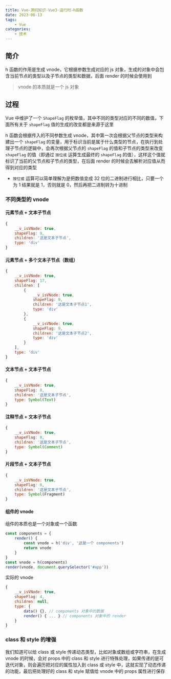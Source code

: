 ```yaml
---
title: Vue-源码知识-Vue3-运行时-h函数
date: 2023-06-13
tags:
    - Vue
categories:
    - 技术
---
```


## 简介

h 函数的作用是生成 vnode，它根据参数生成对应的 js 对象，生成的对象中会包含当前节点的类型以及子节点的类型和数据，后面 render 的时候会使用到

> vnode 的本质就是一个 js 对象

## 过程

Vue 中维护了一个 `ShapeFlag` 的枚举值，其中不同的类型对应的不同的数值，下面所有关于 `shapeFlag` 值的生成的改变都是来源于这里

h 函数会根据传入的不同参数生成 vnode，其中第一次会根据父节点的类型来构建出一个 `shapeFlag` 的变量，用于标识当前是属于什么类型的节点，在执行到处理子节点的逻辑中，会再次根据父节点的 `shapeFlag` 的值和子节点的类型来改变 `shapeFlag` 的值（即通过 `按位或` 运算生成最终的 `shapeFlag` 的值），这样这个值就标识了当前的父节点和子节点的类型，在后面 render 的时候会去解析对应值从而得到对应的类型

-   `按位或` 运算可以简单理解为是把数值变成 32 位的二进制进行相比，只要一个为 1 结果就是 1，否则就是 0，然后再把二进制转为十进制

### 不同类型的 vnode

#### 元素节点 + 文本子节点

```js
{
    __v_isVNode: true,
    shapeFlag: 9,
    children: '这是文本子节点',
    type: 'div'
}
```

#### 元素节点 + 多个文本子节点（数组）

```js
{
    __v_isVNode: true,
    shapeFlag: 17,
    children: [
        {
            __v_isVNode: true,
            shapeFlag: 9,
            children: '这是文本子节点1',
            type: 'div'
        },
        {
            __v_isVNode: true,
            shapeFlag: 9,
            children: '这是文本子节点2',
            type: 'div'
        }
    ],
    type: 'div'
}
```

#### 文本节点 + 文本子节点

```js
{
    __v_isVNode: true,
    shapeFlag: 8,
    children: '这是文本子节点',
    type: Symbol(Text)
}
```

#### 注释节点 + 文本子节点

```js
{
    __v_isVNode: true,
    shapeFlag: 8,
    children: '这是文本子节点',
    type: Symbol(Comment)
}
```

#### 片段节点 + 文本子节点

```js
{
    __v_isVNode: true,
    shapeFlag: 8,
    children: '这是文本子节点',
    type: Symbol(Fragment)
}
```

#### 组件的 vnode

组件的本质也是一个对象或一个函数

```js
const components = {
    render() {
        const vnode = h('div', '这是一个 components')
        return vnode
    }
}
const vnode = h(components)
render(vnode, document.querySelector('#app'))
```

实际的 vnode

```js
{
    __v_isVNode: true,
    shapeFlag: 4,
    children: null,
    type: {
        data() {}, // components 对象中的数据
        render() { ... } // components 对象中的 render
    }
}
```

### class 和 style 的增强

我们知道可以给 class 或 style 传递动态类型，比如对象或数组或字符串，在生成 vnode 的时候，会对 props 中的 class 和 style 进行特殊处理，如果传递的是可迭代对象，则会遍历把对应的属性加入到 class 或 style 中，这就实现了动态传递的功能，最后把处理好的 class 和 style 赋值给 vnode 中的 props 属性进行保存
